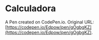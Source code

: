 # Calculadora

A Pen created on CodePen.io. Original URL: [https://codepen.io/Edpow/pen/gOgbgKZ](https://codepen.io/Edpow/pen/gOgbgKZ).


